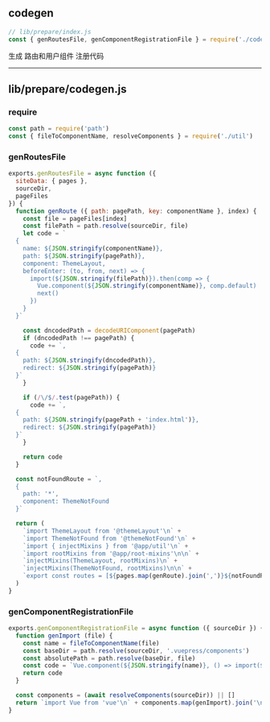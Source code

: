 ## codegen

``` js
// lib/prepare/index.js
const { genRoutesFile, genComponentRegistrationFile } = require('./codegen')
```

生成 路由和用户组件 注册代码

---

<!-- START doctoc generated TOC please keep comment here to allow auto update -->
<!-- DON'T EDIT THIS SECTION, INSTEAD RE-RUN doctoc TO UPDATE -->

<!-- END doctoc generated TOC please keep comment here to allow auto update -->

## lib/prepare/codegen.js

### require
``` js
const path = require('path')
const { fileToComponentName, resolveComponents } = require('./util')

```

### genRoutesFile
``` js
exports.genRoutesFile = async function ({
  siteData: { pages },
  sourceDir,
  pageFiles
}) {
  function genRoute ({ path: pagePath, key: componentName }, index) {
    const file = pageFiles[index]
    const filePath = path.resolve(sourceDir, file)
    let code = `
  {
    name: ${JSON.stringify(componentName)},
    path: ${JSON.stringify(pagePath)},
    component: ThemeLayout,
    beforeEnter: (to, from, next) => {
      import(${JSON.stringify(filePath)}).then(comp => {
        Vue.component(${JSON.stringify(componentName)}, comp.default)
        next()
      })
    }
  }`

    const dncodedPath = decodeURIComponent(pagePath)
    if (dncodedPath !== pagePath) {
      code += `,
  {
    path: ${JSON.stringify(dncodedPath)},
    redirect: ${JSON.stringify(pagePath)}
  }`
    }

    if (/\/$/.test(pagePath)) {
      code += `,
  {
    path: ${JSON.stringify(pagePath + 'index.html')},
    redirect: ${JSON.stringify(pagePath)}
  }`
    }

    return code
  }

  const notFoundRoute = `,
  {
    path: '*',
    component: ThemeNotFound
  }`

  return (
    `import ThemeLayout from '@themeLayout'\n` +
    `import ThemeNotFound from '@themeNotFound'\n` +
    `import { injectMixins } from '@app/util'\n` +
    `import rootMixins from '@app/root-mixins'\n\n` +
    `injectMixins(ThemeLayout, rootMixins)\n` +
    `injectMixins(ThemeNotFound, rootMixins)\n\n` +
    `export const routes = [${pages.map(genRoute).join(',')}${notFoundRoute}\n]`
  )
}

```

### genComponentRegistrationFile
``` js
exports.genComponentRegistrationFile = async function ({ sourceDir }) {
  function genImport (file) {
    const name = fileToComponentName(file)
    const baseDir = path.resolve(sourceDir, '.vuepress/components')
    const absolutePath = path.resolve(baseDir, file)
    const code = `Vue.component(${JSON.stringify(name)}, () => import(${JSON.stringify(absolutePath)}))`
    return code
  }

  const components = (await resolveComponents(sourceDir)) || []
  return `import Vue from 'vue'\n` + components.map(genImport).join('\n')
}


```